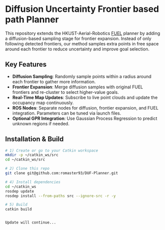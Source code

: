 # Diffusion Uncertainty Frontier based path Planner

This repository extends the HKUST-Aerial-Robotics [FUEL](https://github.com/HKUST-Aerial-Robotics/FUEL) planner by adding a diffusion-based sampling stage for frontier expansion. Instead of only following detected frontiers, our method samples extra points in free space around each frontier to reduce uncertainty and improve goal selection.

## Key Features
- **Diffusion Sampling**: Randomly sample points within a radius around each frontier to gather more information.
- **Frontier Expansion**: Merge diffusion samples with original FUEL frontiers and re-cluster to select higher-value goals.
- **Real-Time Map Updates**: Subscribe to live point clouds and update the occupancy map continuously.
- **ROS Nodes**: Separate nodes for diffusion, frontier expansion, and FUEL integration. Parameters can be tuned via launch files.
- **Optional GPR Integration**: Use Gaussian Process Regression to predict unknown regions if needed.

## Installation & Build
```bash
# 1) Create or go to your Catkin workspace
mkdir -p ~/catkin_ws/src
cd ~/catkin_ws/src

# 2) Clone this repo
git clone git@github.com:romaster93/DUF-Planner.git

# 4) Install dependencies
cd ~/catkin_ws
rosdep update
rosdep install --from-paths src --ignore-src -r -y

# 5) Build
catkin build


Update will continue...
